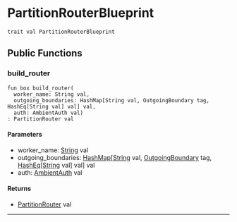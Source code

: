 # PartitionRouterBlueprint

```pony
trait val PartitionRouterBlueprint
```

## Public Functions

### build_router

```pony
fun box build_router(
  worker_name: String val,
  outgoing_boundaries: HashMap[String val, OutgoingBoundary tag, HashEq[String val] val] val,
  auth: AmbientAuth val)
: PartitionRouter val
```
#### Parameters

*   worker_name: [String](builtin-String) val
*   outgoing_boundaries: [HashMap](collections-HashMap)\[[String](builtin-String) val, [OutgoingBoundary](wallaroo-core-boundary-OutgoingBoundary) tag, [HashEq](collections-HashEq)\[[String](builtin-String) val\] val\] val
*   auth: [AmbientAuth](builtin-AmbientAuth) val

#### Returns

* [PartitionRouter](wallaroo-core-topology-PartitionRouter) val

---

